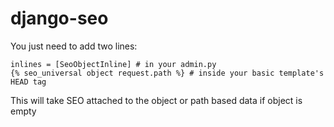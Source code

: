 django-seo
==========

You just need to add two lines:

    inlines = [SeoObjectInline] # in your admin.py
    {% seo_universal object request.path %} # inside your basic template's HEAD tag

This will take SEO attached to the object or path based data if object is empty